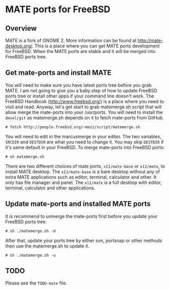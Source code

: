 MATE ports for FreeBSD
======================

Overview
--------
MATE is a fork of GNOME 2. More information can be found at http://mate-desktop.org/. This is a place where you can get MATE ports development for FreeBSD. When the MATE ports are stable and it will be merged into FreeBSD ports tree.

Get mate-ports and install MATE
-------------------------------
You will need to make sure you have latest ports tree before you grab MATE. I am not going to give you a baby step of how to update FreeBSD ports tree or install other apps if your command line doesn't work. The FreeBSD Handbook (http://www.freebsd.org/) is a place where you need to visit and read. Anyway, let's get start to grab matemerge.sh script that will allow merge the mate-ports into your /usr/ports. You will need to install the `devel/git` as matemerge.sh depends on it to fetch mate-ports from GitHub.

	# fetch http://people.freebsd.org/~mezz/script/matemerge.sh

You will need to edit in the marcusmerge in your editor. The two variables, `SRCDIR` and `DESTDIR` are what you need to change it. You may skip `DESTDIR` if it's same default in your FreeBSD. To merge mate-ports into FreeBSD ports:

	# sh matemerge.sh

There are two different choices of mate ports, `x11/mate-base` or `x11/mate`, to install MATE desktop. The `x11/mate-base` is a bare desktop without any of extra MATE applications such as editor, terminal, calculator and other. It only has file manager and panel. The `x11/mate` is a full desktop with editor, terminal, calculator and other applications.

Update mate-ports and installed MATE ports
------------------------------------------
It is recommend to unmerge the mate-ports first before you update your FreeBSD ports tree.

	# sh ./matemerge.sh -U

After that, update your ports tree by either svn, portsnap or other methods then use the matemerge.sh to update it.

	# sh ./matemerge.sh -u

TODO
----
Please see the `TODO-mate` file.
